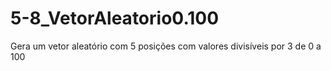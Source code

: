 # 5-8_VetorAleatorio0.100
Gera um vetor aleatório com 5 posições com valores divisíveis por 3 de 0 a 100
